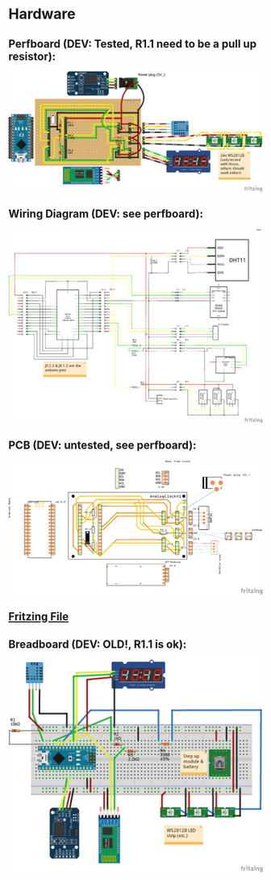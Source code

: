 # Hardware

## Perfboard (DEV: Tested, R1.1 need to be a pull up resistor):

![perfboard](AnalogClockV1_perfboard.png)

## Wiring Diagram (DEV: see perfboard):

![wiring diagram](AnalogClockV1_wiring_diagram.png)

## PCB (DEV: untested, see perfboard):

![pcb](AnalogClockV1_pcb.png)

## [Fritzing File](wiring/AnalogClockV1.fzz)

## Breadboard (DEV: OLD!, R1.1 is ok):

![breadboard](AnalogClockV0_breadboard.png)
